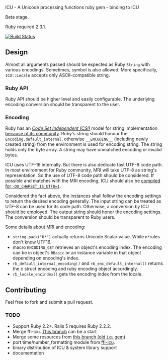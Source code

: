 ICU - A Unicode processing functions ruby gem - binding to ICU

Beta stage.

Ruby required 2.3.1.

[![Build Status](https://travis-ci.org/fantasticfears/icu4r.svg?branch=master)](https://travis-ci.org/fantasticfears/icu4r)

## Design

Almost all arguments passed should be expected as Ruby `String` with various encodings.
Sometimes, symbol is also allowed. More specifically, `ICU::Locale` accepts only ASCII-compatible string.

### Ruby API

Ruby API should be higher level and easily configurable.
The underlying encoding conversion should be transparent to the user.

### Encoding

Ruby has an [_Code Set Independent (CSI)_][ruby_m17n] model
for string implementation [because of its community][ruby_m17n_history].
Ruby's string should honour the `Encoding.default_internal`,
otherwise `__ENCODING__` (including newly created string)
from the environment is used for encoding string.
The string holds only the byte array. A string may have unmatched encoding
or invalid bytes.

ICU uses UTF-16 internally. But there is also dedicate fast UTF-8 code path.
In most environment for Ruby community,
MRI will take UTF-8 as string's representation.
So the use of UTF-8 code path should be considered.
If possible and matches with the MRI encoding,
ICU should also be [compiled for `-DU_CHARSET_IS_UTF8=1`][icu_doc_utf_8].

Considered the fact above, the instances shall follow the encoding settings
to return the desired encoding generally.
The input string can be treated as UTF-8 can be used for its code path.
Otherwise, a conversion by ICU should be employed.
The output string should honor the encoding settings.
The conversion should be transparent to Ruby users.

Some details about MRI and encoding:

- `string.pack("U*")` actually returns Unicode Scalar value.
While `n*`rules don't know UTF16.
- macro `ENCODING_GET` retrieves an object's encoding index.
The encoding can be in object's `RBasic` or an instance variable
in that object depending on encoding's index.
- `rb_default_internal_encoding()` and `rb_enc_default_internal()`
returns the c struct encoding and ruby encoding object accordingly.
- `rb_locale_encindex()` gets the encoding index from the locale.

## Contributing

Feel free to fork and submit a pull request.

### TODO

- Support Ruby 2.2+. Rails 5 requires Ruby 2.2.2.
- Merge ffi-icu. [This branch](https://github.com/fantasticfears/icu4r/tree/feature-number-formatter) can be a start
- Merge some resources from [this branch (old `icu` gem)](https://github.com/fantasticfears/icu4r/tree/old-icu4r).
- port time/number_formatting module from [ffi-icu](https://github.com/fantasticfears/ffi-icu).
- binary distribution of ICU & system library support
- documentation

[ruby_m17n]: http://yokolet.blogspot.se/2009/07/design-and-implementation-of-ruby-m17n.html
[ruby_m17n_history]: http://yehudakatz.com/2010/05/05/ruby-1-9-encodings-a-primer-and-the-solution-for-rails/
[icu_doc_utf_8]: http://userguide.icu-project.org/strings/utf-8
